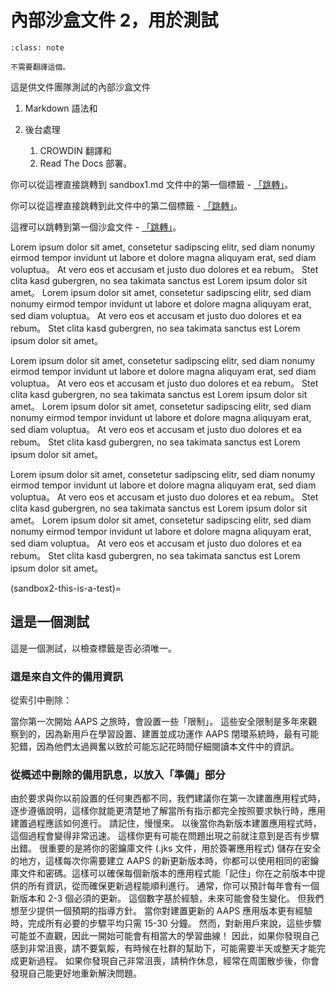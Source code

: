 # 內部沙盒文件 2，用於測試

```{admonition} no need to translate this
:class: note

不需要翻譯這個。
```

這是供文件團隊測試的內部沙盒文件

1. Markdown 語法和

1. 後台處理
    1. CROWDIN 翻譯和
    2. Read The Docs 部署。

你可以從這裡直接跳轉到 sandbox1.md 文件中的第一個標籤 - [「跳轉」](../sandbox1.md#this-is-a-test)。

你可以從這裡直接跳轉到此文件中的第二個標籤 - [「跳轉」](../sandbox1.md#this-is-another-test)。

這裡可以跳轉到第一個沙盒文件 - [「跳轉」](../sandbox1.md)。

Lorem ipsum dolor sit amet, consetetur sadipscing elitr, sed diam nonumy eirmod tempor invidunt ut labore et dolore magna aliquyam erat, sed diam voluptua。 At vero eos et accusam et justo duo dolores et ea rebum。 Stet clita kasd gubergren, no sea takimata sanctus est Lorem ipsum dolor sit amet。 Lorem ipsum dolor sit amet, consetetur sadipscing elitr, sed diam nonumy eirmod tempor invidunt ut labore et dolore magna aliquyam erat, sed diam voluptua。 At vero eos et accusam et justo duo dolores et ea rebum。 Stet clita kasd gubergren, no sea takimata sanctus est Lorem ipsum dolor sit amet。

Lorem ipsum dolor sit amet, consetetur sadipscing elitr, sed diam nonumy eirmod tempor invidunt ut labore et dolore magna aliquyam erat, sed diam voluptua。 At vero eos et accusam et justo duo dolores et ea rebum。 Stet clita kasd gubergren, no sea takimata sanctus est Lorem ipsum dolor sit amet。 Lorem ipsum dolor sit amet, consetetur sadipscing elitr, sed diam nonumy eirmod tempor invidunt ut labore et dolore magna aliquyam erat, sed diam voluptua。 At vero eos et accusam et justo duo dolores et ea rebum。 Stet clita kasd gubergren, no sea takimata sanctus est Lorem ipsum dolor sit amet。

Lorem ipsum dolor sit amet, consetetur sadipscing elitr, sed diam nonumy eirmod tempor invidunt ut labore et dolore magna aliquyam erat, sed diam voluptua。 At vero eos et accusam et justo duo dolores et ea rebum。 Stet clita kasd gubergren, no sea takimata sanctus est Lorem ipsum dolor sit amet。 Lorem ipsum dolor sit amet, consetetur sadipscing elitr, sed diam nonumy eirmod tempor invidunt ut labore et dolore magna aliquyam erat, sed diam voluptua。 At vero eos et accusam et justo duo dolores et ea rebum。 Stet clita kasd gubergren, no sea takimata sanctus est Lorem ipsum dolor sit amet。

(sandbox2-this-is-a-test)=
## 這是一個測試

這是一個測試，以檢查標籤是否必須唯一。

### 這是來自文件的備用資訊

從索引中刪除：

當你第一次開始 AAPS 之旅時，會設置一些「限制」。 這些安全限制是多年來觀察到的，因為新用戶在學習設置、建置並成功運作 AAPS 閉環系統時，最有可能犯錯，因為他們太過興奮以致於可能忘記花時間仔細閱讀本文件中的資訊。


### 從概述中刪除的備用訊息，以放入「準備」部分

由於要求與你以前設置的任何東西都不同，我們建議你在第一次建置應用程式時，逐步遵循說明，這樣你就能更清楚地了解當所有指示都完全按照要求執行時，應用建置過程應該如何進行。 請記住，慢慢來。 以後當你為新版本建置應用程式時，這個過程會變得非常迅速。 這樣你更有可能在問題出現之前就注意到是否有步驟出錯。 很重要的是將你的密鑰庫文件 (.jks 文件，用於簽署應用程式) 儲存在安全的地方，這樣每次你需要建立 AAPS 的新更新版本時，你都可以使用相同的密鑰庫文件和密碼。這樣可以確保每個新版本的應用程式能「記住」你在之前版本中提供的所有資訊，從而確保更新過程能順利進行。 通常，你可以預計每年會有一個新版本和 2-3 個必須的更新。 這個數字基於經驗，未來可能會發生變化。 但我們想至少提供一個預期的指導方針。 當你對建置更新的 AAPS 應用版本更有經驗時，完成所有必要的步驟平均只需 15-30 分鐘。 然而，對新用戶來說，這些步驟可能並不直觀，因此一開始可能會有相當大的學習曲線！ 因此，如果你發現自己感到非常沮喪，請不要氣餒，有時候在社群的幫助下，可能需要半天或整天才能完成更新過程。 如果你發現自己非常沮喪，請稍作休息，經常在周圍散步後，你會發現自己能更好地重新解決問題。 
